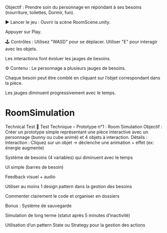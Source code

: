 Objectif :
Prendre soin du personnage en répondant à ses besoins (nourriture, toilettes, Dormir, fun).

▶️ Lancer le jeu :
Ouvrir la scène RoomScene.unity.

Appuyer sur Play.

🕹️ Contrôles :
Utilisez "WASD" pour se déplacer.
Utiliser "E" pour interagir avec les objets.

Les interactions font évoluer les jauges de besoins.

⚙️ Contenu :
Le personnage a plusieurs jauges de besoins.

Chaque besoin peut être comblé en cliquant sur l’objet correspondant dans la pièce.

Les jauges diminuent progressivement avec le temps.

# RoomSimulation
Technical Test
🔧 Test Technique – Prototype n°1 : Room Simulation
Objectif :
Créer un prototype simple représentant une pièce interactive avec un personnage (bunny ou cube animé) et 4 objets à interaction.
Détails :
Interaction : Cliquez sur un objet → déclenche une animation + effet (ex: énergie augmente)


Système de besoins (4 variables) qui diminuent avec le temps


UI simple (barres de besoin)


Feedback visuel + audio


Utiliser au moins 1 design pattern dans la gestion des besoins


Commenter clairement le code et organiser en dossiers


Bonus :
Système de sauvegarde


Simulation de long terme (statut après 5 minutes d’inactivité)


Utilisation d’un pattern State ou Strategy pour la gestion des actions